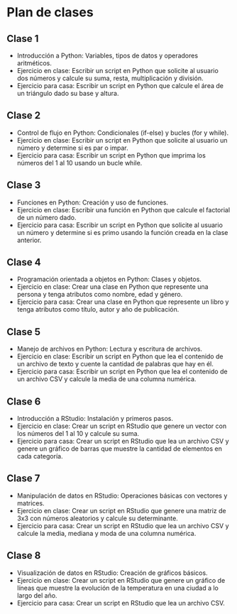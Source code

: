 # Plan de clases

## Clase 1

* Introducción a Python: Variables, tipos de datos y operadores aritméticos.
* Ejercicio en clase: Escribir un script en Python que solicite al usuario dos números y calcule su suma, resta, multiplicación y división.
* Ejercicio para casa: Escribir un script en Python que calcule el área de un triángulo dado su base y altura.

## Clase 2

* Control de flujo en Python: Condicionales (if-else) y bucles (for y while).
* Ejercicio en clase: Escribir un script en Python que solicite al usuario un número y determine si es par o impar.
* Ejercicio para casa: Escribir un script en Python que imprima los números del 1 al 10 usando un bucle while.

## Clase 3

* Funciones en Python: Creación y uso de funciones.
* Ejercicio en clase: Escribir una función en Python que calcule el factorial de un número dado.
* Ejercicio para casa: Escribir un script en Python que solicite al usuario un número y determine si es primo usando la función creada en la clase anterior.

## Clase 4

* Programación orientada a objetos en Python: Clases y objetos.
* Ejercicio en clase: Crear una clase en Python que represente una persona y tenga atributos como nombre, edad y género.
* Ejercicio para casa: Crear una clase en Python que represente un libro y tenga atributos como título, autor y año de publicación.

## Clase 5

* Manejo de archivos en Python: Lectura y escritura de archivos.
* Ejercicio en clase: Escribir un script en Python que lea el contenido de un archivo de texto y cuente la cantidad de palabras que hay en él.
* Ejercicio para casa: Escribir un script en Python que lea el contenido de un archivo CSV y calcule la media de una columna numérica.

## Clase 6

* Introducción a RStudio: Instalación y primeros pasos.
* Ejercicio en clase: Crear un script en RStudio que genere un vector con los números del 1 al 10 y calcule su suma.
* Ejercicio para casa: Crear un script en RStudio que lea un archivo CSV y genere un gráfico de barras que muestre la cantidad de elementos en cada categoría.

## Clase 7

* Manipulación de datos en RStudio: Operaciones básicas con vectores y matrices.
* Ejercicio en clase: Crear un script en RStudio que genere una matriz de 3x3 con números aleatorios y calcule su determinante.
* Ejercicio para casa: Crear un script en RStudio que lea un archivo CSV y calcule la media, mediana y moda de una columna numérica.

## Clase 8

* Visualización de datos en RStudio: Creación de gráficos básicos.
* Ejercicio en clase: Crear un script en RStudio que genere un gráfico de líneas que muestre la evolución de la temperatura en una ciudad a lo largo del año.
* Ejercicio para casa: Crear un script en RStudio que lea un archivo CSV.

